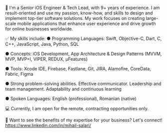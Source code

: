 👋 I'm a Senior iOS Engineer & Tech Lead, with 9+ years of experience. I am result-oriented and use my passion, know-how, and skills to design and implement top-tier software solutions. My work focuses on creating large-scale mobile applications that enhance user experience and drive growth for online businesses worldwide.


✅ My skills include:
● Programming Languages: Swift, Objective-C, Dart, C, C++, JavaScript, Java, Python, SQL

● Concepts: iOS Development, App Architecture & Design Patterns (MVVM, MVP, MVP+I, VIPER, REDUX, μFeatures)

● Tools: Xcode IDE, Firebase, Fastlane, Git, JIRA, Alamofire, CoreData, Fabric, Figma

● Strong problem-solving abilities. Effective communicator. Leadership and team management. Adaptability and continuous learning

● Spoken Languages: English (professional), Romanian (native)




💻 Currently, I am open for the remote, contracting opportunities only.




🤝 Want to see the benefits of my expertise for your business? Let's connect! 
https://www.linkedin.com/in/mihail-salari/
